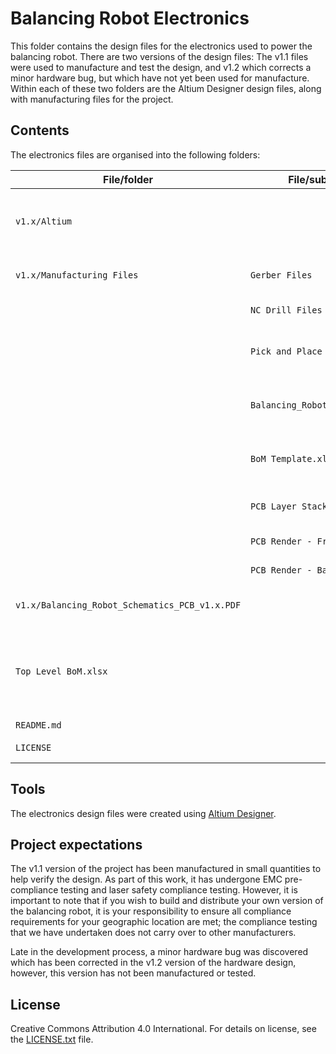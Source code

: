 # Balancing Robot Electronics

This folder contains the design files for the electronics used to power the balancing robot. There are two versions of the design files: The v1.1 files were used to manufacture and test the design, and v1.2 which corrects a minor hardware bug, but which have not yet been used for manufacture. Within each of these two folders are the Altium Designer design files, along with manufacturing files for the project. 

## Contents

The electronics files are organised into the following folders:

| File/folder | File/subfolder | Description |
|-------------|-------------|------------|
| `v1.x/Altium`      |  | Altium Designer schematics, PCB layout, and supporting project files |
| `v1.x/Manufacturing Files`   |  `Gerber Files`|Folder containing the PCB gerber files|
||`NC Drill Files`|Folder containing the PCB drill files|
||`Pick and Place Files`|Folder containing PCB pick and place files for automated assembly|
||`Balancing_Robot_BoM_1_x.xlsx`  | Excel spreadsheet with the bill of materials for the electronics
||`BoM Template.xltx`|Excel template used by Altium Designer to format the bill of materials |
||`PCB Layer Stack.png`|PNG image file showing the PCB layer stack|
||`PCB Render - Front v1.x.png`|3D render of front of the PCB|
||`PCB Render - Back v1.x.png`|3D render of back of the PCB|
| `v1.x/Balancing_Robot_Schematics_PCB_v1.x.PDF`        | | PDF version of the schematics and PCB layout |
| `Top Level BoM.xlsx` || Excel spreadsheet containing the bill of materials for other electronic/electrical parts not attached to the PCB |
| `README.md` | |This README file. |
| `LICENSE`   || The license for the project. |

## Tools

The electronics design files were created using [Altium Designer](https://www.altium.com/). 

## Project expectations

The v1.1 version of the project has been manufactured in small quantities to help verify the design. As part of this work, it has undergone EMC pre-compliance testing and laser safety compliance testing. However, it is important to note that if you wish to build and distribute your own version of the balancing robot, it is your responsibility to ensure all compliance requirements for your geographic location are met; the compliance testing that we have undertaken does not carry over to other manufacturers.

Late in the development process, a minor hardware bug was discovered which has been corrected in the v1.2 version of the hardware design, however, this version has not been manufactured or tested.

## License

Creative Commons Attribution 4.0 International. For details on license, see the [LICENSE.txt](../LICENSE.txt) file.
